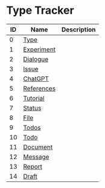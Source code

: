# Type Tracker
|ID|Name|Description|
|-|-|-|
|0|[Type][0]|
|1|[Experiment][1]|
|2|[Dialogue][2]|
|3|[Issue][3]|
|4|[ChatGPT][4]|
|5|[References][5]|
|6|[Tutorial][6]|
|7|[Status][7]|
|8|[File][8]|
|9|[Todos][9]|
|10|[Todo][10]|
|11|[Document][11]|
|12|[Message][12]|
|13|[Report][13]|
|14|[Draft][14]|

[0]: tracker-00000.md
[1]: tracker-00001.md
[2]: tracker-00002.md
[3]: tracker-00003.md
[4]: tracker-00004.md
[5]: tracker-00005.md
[6]: tracker-00006.md
[7]: tracker-00007.md
[8]: tracker-00008.md
[9]: tracker-00009.md
[10]: tracker-00010.md
[11]: tracker-00011.md
[12]: tracker-00012.md
[13]: tracker-00013.md
[14]: tracker-00014.md
